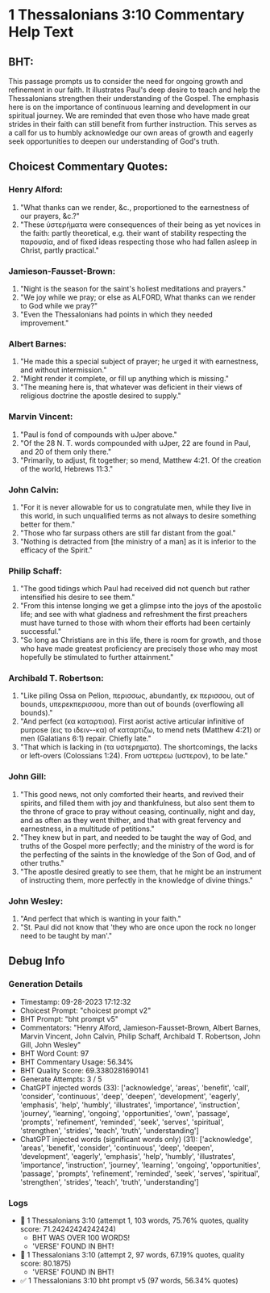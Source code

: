 # 1 Thessalonians 3:10 Commentary Help Text

## BHT:
This passage prompts us to consider the need for ongoing growth and refinement in our faith. It illustrates Paul's deep desire to teach and help the Thessalonians strengthen their understanding of the Gospel. The emphasis here is on the importance of continuous learning and development in our spiritual journey. We are reminded that even those who have made great strides in their faith can still benefit from further instruction. This serves as a call for us to humbly acknowledge our own areas of growth and eagerly seek opportunities to deepen our understanding of God's truth.

## Choicest Commentary Quotes:
### Henry Alford:
1. "What thanks can we render, &c., proportioned to the earnestness of our prayers, &c.?" 
2. "These ὑστερήματα were consequences of their being as yet novices in the faith: partly theoretical, e.g. their want of stability respecting the παρουσία, and of fixed ideas respecting those who had fallen asleep in Christ, partly practical."

### Jamieson-Fausset-Brown:
1. "Night is the season for the saint's holiest meditations and prayers."
2. "We joy while we pray; or else as ALFORD, What thanks can we render to God while we pray?"
3. "Even the Thessalonians had points in which they needed improvement."

### Albert Barnes:
1. "He made this a special subject of prayer; he urged it with earnestness, and without intermission."
2. "Might render it complete, or fill up anything which is missing."
3. "The meaning here is, that whatever was deficient in their views of religious doctrine the apostle desired to supply."

### Marvin Vincent:
1. "Paul is fond of compounds with uJper above." 
2. "Of the 28 N. T. words compounded with uJper, 22 are found in Paul, and 20 of them only there." 
3. "Primarily, to adjust, fit together; so mend, Matthew 4:21. Of the creation of the world, Hebrews 11:3."

### John Calvin:
1. "For it is never allowable for us to congratulate men, while they live in this world, in such unqualified terms as not always to desire something better for them."
2. "Those who far surpass others are still far distant from the goal."
3. "Nothing is detracted from [the ministry of a man] as it is inferior to the efficacy of the Spirit."

### Philip Schaff:
1. "The good tidings which Paul had received did not quench but rather intensified his desire to see them."
2. "From this intense longing we get a glimpse into the joys of the apostolic life; and see with what gladness and refreshment the first preachers must have turned to those with whom their efforts had been certainly successful."
3. "So long as Christians are in this life, there is room for growth, and those who have made greatest proficiency are precisely those who may most hopefully be stimulated to further attainment."

### Archibald T. Robertson:
1. "Like piling Ossa on Pelion, περισσως, abundantly, εκ περισσου, out of bounds, υπερεκπερισσου, more than out of bounds (overflowing all bounds)." 
2. "And perfect  (κα καταρτισα). First aorist active articular infinitive of purpose (εις το ιδειν--κα) of καταρτιζω, to mend nets (Matthew 4:21) or men (Galatians 6:1) repair. Chiefly late."
3. "That which is lacking in  (τα υστερηματα). The shortcomings, the lacks or left-overs (Colossians 1:24). From υστερεω (υστερον), to be late."

### John Gill:
1. "This good news, not only comforted their hearts, and revived their spirits, and filled them with joy and thankfulness, but also sent them to the throne of grace to pray without ceasing, continually, night and day, and as often as they went thither, and that with great fervency and earnestness, in a multitude of petitions."
2. "They knew but in part, and needed to be taught the way of God, and truths of the Gospel more perfectly; and the ministry of the word is for the perfecting of the saints in the knowledge of the Son of God, and of other truths."
3. "The apostle desired greatly to see them, that he might be an instrument of instructing them, more perfectly in the knowledge of divine things."

### John Wesley:
1. "And perfect that which is wanting in your faith." 
2. "St. Paul did not know that 'they who are once upon the rock no longer need to be taught by man'."


## Debug Info
### Generation Details
- Timestamp: 09-28-2023 17:12:32
- Choicest Prompt: "choicest prompt v2"
- BHT Prompt: "bht prompt v5"
- Commentators: "Henry Alford, Jamieson-Fausset-Brown, Albert Barnes, Marvin Vincent, John Calvin, Philip Schaff, Archibald T. Robertson, John Gill, John Wesley"
- BHT Word Count: 97
- BHT Commentary Usage: 56.34%
- BHT Quality Score: 69.3380281690141
- Generate Attempts: 3 / 5
- ChatGPT injected words (33):
	['acknowledge', 'areas', 'benefit', 'call', 'consider', 'continuous', 'deep', 'deepen', 'development', 'eagerly', 'emphasis', 'help', 'humbly', 'illustrates', 'importance', 'instruction', 'journey', 'learning', 'ongoing', 'opportunities', 'own', 'passage', 'prompts', 'refinement', 'reminded', 'seek', 'serves', 'spiritual', 'strengthen', 'strides', 'teach', 'truth', 'understanding']
- ChatGPT injected words (significant words only) (31):
	['acknowledge', 'areas', 'benefit', 'consider', 'continuous', 'deep', 'deepen', 'development', 'eagerly', 'emphasis', 'help', 'humbly', 'illustrates', 'importance', 'instruction', 'journey', 'learning', 'ongoing', 'opportunities', 'passage', 'prompts', 'refinement', 'reminded', 'seek', 'serves', 'spiritual', 'strengthen', 'strides', 'teach', 'truth', 'understanding']

### Logs
- 🔄 1 Thessalonians 3:10 (attempt 1, 103 words, 75.76% quotes, quality score: 71.24242424242424) 
	- BHT WAS OVER 100 WORDS! 
	- 'VERSE' FOUND IN BHT!
- 🔄 1 Thessalonians 3:10 (attempt 2, 97 words, 67.19% quotes, quality score: 80.1875) 
	- 'VERSE' FOUND IN BHT!
- ✅ 1 Thessalonians 3:10 bht prompt v5 (97 words, 56.34% quotes)